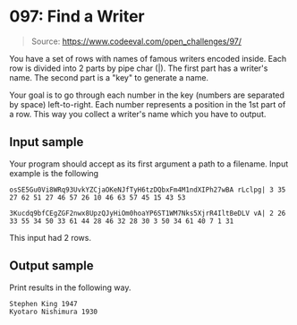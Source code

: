 # 097: Find a Writer

> Source: https://www.codeeval.com/open_challenges/97/

You have a set of rows with names of famous writers encoded inside. Each row is divided
into 2 parts by pipe char (|). The first part has a writer's name. The second part is a
"key" to generate a name.

Your goal is to go through each number in the key (numbers are separated by space)
left-to-right. Each number represents a position in the 1st part of a row. This way you
collect a writer's name which you have to output.

## Input sample

Your program should accept as its first argument a path to a filename. Input example is
the following

```
osSE5Gu0Vi8WRq93UvkYZCjaOKeNJfTyH6tzDQbxFm4M1ndXIPh27wBA rLclpg| 3 35 27 62 51 27 46 57 26 10 46 63 57 45 15 43 53

3Kucdq9bfCEgZGF2nwx8UpzQJyHiOm0hoaYP6ST1WM7Nks5XjrR4IltBeDLV vA| 2 26 33 55 34 50 33 61 44 28 46 32 28 30 3 50 34 61 40 7 1 31
```

This input had 2 rows.

## Output sample

Print results in the following way.

```
Stephen King 1947
Kyotaro Nishimura 1930
```

